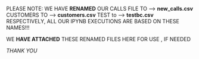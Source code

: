 PLEASE NOTE:
WE HAVE **RENAMED** OUR CALLS FILE TO --> **new_calls.csv**
                    CUSTOMERS TO  --> **customers.csv**
                    TEST to       --> **testbc.csv**
RESPECTIVELY, ALL OUR IPYNB EXECUTIONS ARE BASED ON THESE NAMES!!!

WE **HAVE ATTACHED** THESE RENAMED FILES HERE FOR USE , IF NEEDED

*THANK YOU*

